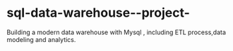 # sql-data-warehouse--project-
Building a modern data warehouse with Mysql , including ETL process,data modeling and analytics.

